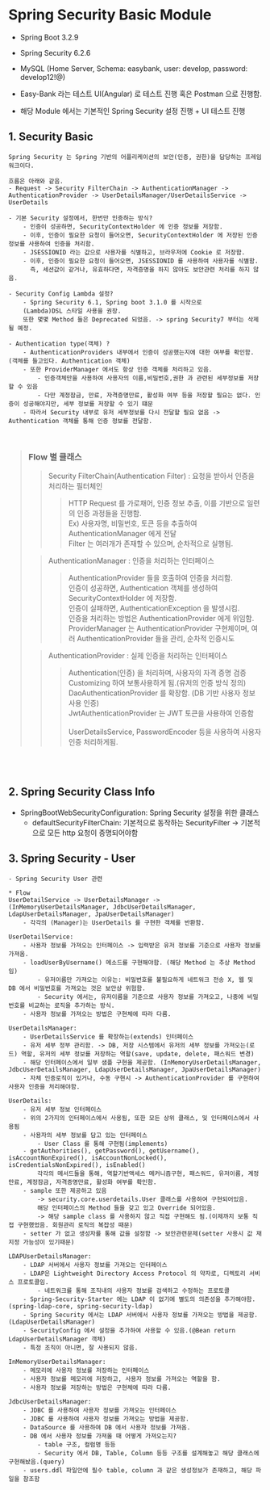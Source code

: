 # Spring Security Basic Module

- Spring Boot 3.2.9
- Spring Security 6.2.6
- MySQL (Home Server, Schema: easybank, user: develop, password: develop12!@)

- Easy-Bank 라는 테스트 UI(Angular) 로 테스트 진행 혹은 Postman 으로 진행함.
- 해당 Module 에서는 기본적인 Spring Security 설정 진행 + UI 테스트 진행

## 1. Security Basic
```TEXT
Spring Security 는 Spring 기반의 어플리케이션의 보안(인증, 권한)을 담당하는 프레임워크이다.

흐름은 아래와 같음.
- Request -> Security FilterChain -> AuthenticationManager -> AuthenticationProvider -> UserDetailsManager/UserDetailsService -> UserDetails

- 기본 Security 설정에서, 한번만 인증하는 방식? 
    - 인증이 성공하면, SecurityContextHolder 에 인증 정보를 저장함.
    - 이후, 인증이 필요한 요청이 들어오면, SecurityContextHolder 에 저장된 인증 정보를 사용하여 인증을 처리함.
    - JSESSIONID 라는 값으로 사용자를 식별하고, 브라우저에 Cookie 로 저장함. 
    - 이후, 인증이 필요한 요청이 들어오면, JSESSIONID 를 사용하여 사용자를 식별함.
      즉, 세션값이 같거나, 유효하다면, 자격증명을 하지 않아도 보안관련 처리를 하지 않음.
      
- Security Config Lambda 설정? 
    - Spring Security 6.1, Spring boot 3.1.0 를 시작으로
    (Lambda)DSL 스타일 사용을 권장.
    또한 몇몇 Method 들은 Deprecated 되었음. -> spring Security7 부터는 삭제될 예정.

- Authentication type(객체) ?
    - AuthenticationProviders 내부에서 인증이 성공했는지에 대한 여부를 확인함.(객체를 들고있다. Authentication 객체)
    - 또한 ProviderManager 에서도 항상 인증 객체를 처리하고 있음.
        - 인증객체만을 사용하여 사용자의 이름,비밀번호,권한 과 관련된 세부정보를 저장할 수 있음
        - 다만 계정잠금, 만료, 자격증명만료, 활성화 여부 등을 저장할 필요는 없다. 인증이 성공해야지만, 세부 정보를 저장할 수 있기 떄문
    - 따라서 Security 내부로 유저 세부정보를 다시 전달할 필요 없음 -> Authentication 객체를 통해 인증 정보를 전달함.
   
    
```

> ### Flow 별 클래스
>> Security FilterChain(Authentication Filter) : 요청을 받아서 인증을 처리하는 필터체인
>>> HTTP Request 를 가로채어, 인증 정보 추출, 이를 기반으로 일련의 인증 과정들을 진행함.<br/>
>>> Ex) 사용자명, 비밀번호, 토큰 등을 추출하여 AuthenticationManager 에게 전달<br/>
>>> Filter 는 여러개가 존재할 수 있으며, 순차적으로 실행됨.
>> 
> 
>> AuthenticationManager : 인증을 처리하는 인터페이스
>>> AuthenticationProvider 들을 호출하여 인증을 처리함.<br/>
>>> 인증이 성공하면, Authentication 객체를 생성하여 SecurityContextHolder 에 저장함.<br/>
>>> 인증이 실패하면, AuthenticationException 을 발생시킴.<br/>
>>> 인증을 처리하는 방법은 AuthenticationProvider 에게 위임함.<br/>
>>> ProviderManager 는 AuthenticationProvider 구현체이며, 여러 AuthenticationProvider 들을 관리, 순차적 인증시도
>> 
>
>> AuthenticationProvider : 실제 인증을 처리하는 인터페이스
>>> Authentication(인증) 을 처리하며, 사용자의 자격 증명 검증 </br>
>>> Customizing 하여 보통사용하게 됨.(유저의 인증 방식 정의) </br>
>>> DaoAuthenticationProvider 를 확장함. (DB 기반 사용자 정보 사용 인증)</br>
>>> JwtAuthenticationProvider 는 JWT 토큰을 사용하여 인증함 </br></br>
>>> UserDetailsService, PasswordEncoder 등을 사용하여 사용자 인증 처리하게됨.

<br/><br/>

## 2. Spring Security Class Info

- SpringBootWebSecurityConfiguration: Spring Security 설정을 위한 클래스
    - defaultSecurityFilterChain: 기본적으로 동작하는 SecurityFilter -> 기본적으로 모든 http 요청이 증명되어야함


## 3. Spring Security - User 
```TEXT
- Spring Security User 관련 

* Flow
UserDetailService -> UserDetailsManager -> (InMemoryUserDetailsManager, JdbcUserDetailsManager, LdapUserDetailsManager, JpaUserDetailsManager)
    - 각각의 (Manager)는 UserDetails 를 구현한 객체를 반환함.

UserDetailService: 
    - 사용자 정보를 가져오는 인터페이스 -> 입력받은 유저 정보를 기준으로 사용자 정보를 가져옴.
    - loadUserByUsername() 메소드를 구현해야함. (해당 Method 는 추상 Method 임)
        - 유저이름만 가져오는 이유는: 비밀번호를 불필요하게 네트워크 전송 X, 웹 및 DB 에서 비밀번호를 가져오는 것은 보안상 위험함.
        - Security 에서는, 유저이름을 기준으로 사용자 정보를 가져오고, 나중에 비밀번호를 비교하는 로직을 추가하는 방식.
    - 사용자 정보를 가져오는 방법은 구현체에 따라 다름.
    
UserDetailsManager:
    - UserDetailsService 를 확장하는(extends) 인터페이스
    - 유저 세부 정부 관리함. -> DB, 저장 시스템에서 유저의 세부 정보를 가져오는(로드) 역할, 유저의 세부 정보를 저장하는 역할(save, update, delete, 패스워드 변경)
    - 해당 인터페이스에서 일부 샘플 구현을 제공함. (InMemoryUserDetailsManager, JdbcUserDetailsManager, LdapUserDetailsManager, JpaUserDetailsManager)
    - 자체 인증로직이 있거나, 수동 구현시 -> AuthenticationProvider 를 구현하여 사용자 인증을 처리해야함.
    
UserDetails: 
    - 유저 세부 정보 인터페이스
    - 위의 2가지의 인터페이스에서 사용됨, 또한 모든 상위 클래스, 및 인터페이스에서 사용됨
    - 사용자의 세부 정보를 담고 있는 인터페이스
        - User Class 를 통해 구현됨(implements)
    - getAuthorities(), getPassword(), getUsername(), isAccountNonExpired(), isAccountNonLocked(), isCredentialsNonExpired(), isEnabled()
        각각의 메서드들을 통해, 역할기반액세스 메커니즘구현, 패스워드, 유저이름, 계정만료, 계정잠금, 자격증명만료, 활성화 여부를 확인함.
    - sample 또한 제공하고 있음
        -> security.core.userdetails.User 클래스를 사용하여 구현되어있음.
        해당 인터페이스의 Method 들을 갖고 있고 Override 되어있음.
        -> 해당 sample class 를 사용하지 않고 직접 구현해도 됨.(이제까지 보통 직접 구현했었음. 회원관리 로직의 복잡성 때문)
    - setter 가 없고 생성자를 통해 값을 설정함 -> 보안관련문제(setter 사용시 값 재지정 가능성이 있기때문)
    
LDAPUserDetailsManager:
    - LDAP 서버에서 사용자 정보를 가져오는 인터페이스
    - LDAP은 Lightweight Directory Access Protocol 의 약자로, 디렉토리 서비스 프로토콜임.
        - 네트워크를 통해 조직내의 사용자 정보를 검색하고 수정하는 프로토콜
    - Spring-Security-Starter 에는 LDAP 이 없기에 별도의 의존성을 추가해야함.(spring-ldap-core, spring-security-ldap)
    - Spring Security 에서는 LDAP 서버에서 사용자 정보를 가져오는 방법을 제공함. (LdapUserDetailsManager)
    - SecurityConfig 에서 설정을 추가하여 사용할 수 있음.(@Bean return LdapUserDetailsManager 객체)
    - 특정 조직이 아니면, 잘 사용되지 않음.

InMemoryUserDetailsManager:
    - 메모리에 사용자 정보를 저장하는 인터페이스
    - 사용자 정보를 메모리에 저장하고, 사용자 정보를 가져오는 역할을 함.
    - 사용자 정보를 저장하는 방법은 구현체에 따라 다름.

JdbcUserDetailsManager:
    - JDBC 를 사용하여 사용자 정보를 가져오는 인터페이스
    - JDBC 를 사용하여 사용자 정보를 가져오는 방법을 제공함.
    - DataSource 를 사용하여 DB 에서 사용자 정보를 가져옴.
    - DB 에서 사용자 정보를 가져올 때 어떻게 가져오는지?
        - table 구조, 컬럼명 등등 
        - Security 에서 DB, Table, Column 등등 구조를 설계해놓고 해당 클래스에 구현해놨음.(query)
    - users.ddl 파일안에 필수 table, column 과 같은 생성정보가 존재하고, 해당 파일을 참조함
        

```